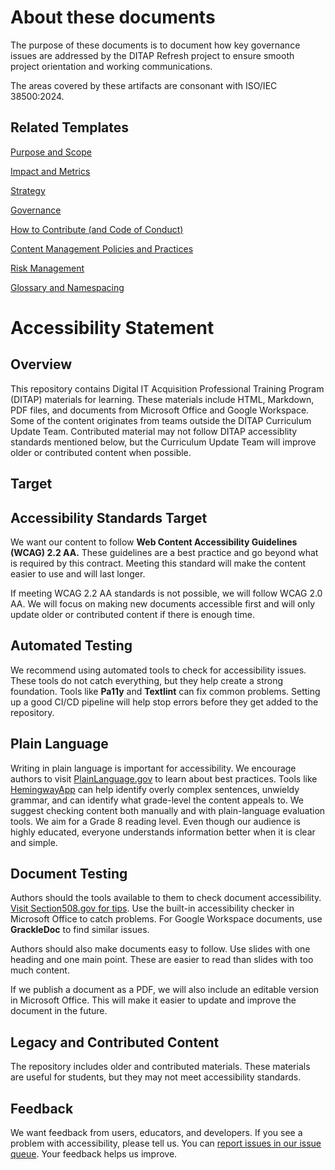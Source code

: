 # About these documents

The purpose of these documents is to document how key governance issues are addressed by the DITAP Refresh project  to ensure smooth project orientation and working communications.

The areas covered by these artifacts are consonant with ISO/IEC 38500:2024.

## Related Templates

[Purpose and Scope](1-PurposeAndScope.md)

[Impact and Metrics](2-ImpactAndMetrics.md)

[Strategy](3-Strategy.md)

[Governance](4-Governancel.md)

[How to Contribute (and Code of Conduct)](5-HowToContribute.md)

[Content Management Policies and Practices](6-ContentManagement.md)

[Risk Management](7-RiskManagement.md)

[Glossary and Namespacing](8-GlossaryAndNamespacing.md)



# Accessibility Statement

## Overview

This repository contains Digital IT Acquisition Professional Training Program (DITAP) materials for learning. These materials include HTML, Markdown, PDF files, and documents from Microsoft Office and Google Workspace. Some of the content originates from teams outside the DITAP Curriculum Update Team. Contributed material may not follow DITAP accessiblity standards mentioned below, but the Curriculum Update Team will improve older or contributed content when possible.

## Target

## Accessibility Standards Target

We want our content to follow **Web Content Accessibility Guidelines (WCAG) 2.2 AA.** These guidelines are a best practice and go beyond what is required by this contract. Meeting this standard will make the content easier to use and will last longer.

If meeting WCAG 2.2 AA standards is not possible, we will follow WCAG 2.0 AA. We will focus on making new documents accessible first and will only update older or contributed content if there is enough time.

## Automated Testing

We recommend using automated tools to check for accessibility issues. These tools do not catch everything, but they help create a strong foundation. Tools like **Pa11y** and **Textlint** can fix common problems. Setting up a good CI/CD pipeline will help stop errors before they get added to the repository.

## Plain Language

Writing in plain language is important for accessibility. We encourage authors to visit [PlainLanguage.gov](https://www.plainlanguage.gov/) to learn about best practices. Tools like [HemingwayApp](https://hemingwayapp.com/)  can help identify overly complex sentences, unwieldy grammar, and can identify what grade-level the content appeals to. We suggest checking content both manually and with plain-language evaluation tools. We aim for a Grade 8 reading level. Even though our audience is highly educated, everyone understands information better when it is clear and simple.

## Document Testing

Authors should the tools available to them to check document accessibility. [Visit Section508.gov for tips](https://www.section508.gov/create/). Use the built-in accessibility checker in Microsoft Office to catch problems. For Google Workspace documents, use **GrackleDoc** to find similar issues.

Authors should also make documents easy to follow. Use slides with one heading and one main point. These are easier to read than slides with too much content.

If we publish a document as a PDF, we will also include an editable version in Microsoft Office. This will make it easier to update and improve the document in the future.

## Legacy and Contributed Content

The repository includes older and contributed materials. These materials are useful for students, but they may not meet accessibility standards.

## Feedback

We want feedback from users, educators, and developers. If you see a problem with accessibility, please tell us. You can [report issues in our issue queue](https://github.com/usds/ditap-curriculum-update/issues). Your feedback helps us improve.
